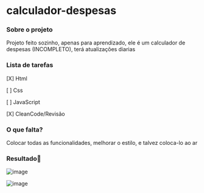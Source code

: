 # calculador-despesas

### **Sobre o projeto**

Projeto feito sozinho, apenas para aprendizado, ele é um calculador de despesas (INCOMPLETO), terá atualizações diarias

### **Lista de tarefas**

[X] Html

[ ] Css

[ ] JavaScript

[X] CleanCode/Revisão

### **O que falta?**

Colocar todas as funcionalidades, melhorar o estilo, e talvez coloca-lo ao ar

### **Resultado**:clap:


![image](https://user-images.githubusercontent.com/80369075/115486998-281b3880-a22e-11eb-868a-25643a5f4d9d.png)

![image](https://user-images.githubusercontent.com/80369075/115487064-47b26100-a22e-11eb-9740-96f545ee4fe7.png)





 
